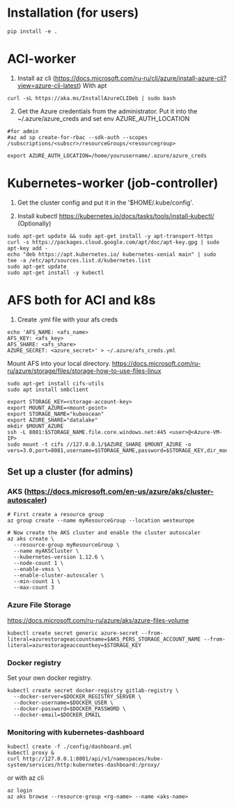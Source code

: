 # Installation (for users)

```
pip install -e .
```

# ACI-worker
1. Install az cli (https://docs.microsoft.com/ru-ru/cli/azure/install-azure-cli?view=azure-cli-latest)
With apt
```
curl -sL https://aka.ms/InstallAzureCLIDeb | sudo bash
```

2. Get the Azure credentials from the administrator. Put it into the ~/.azure/azure_creds and set env AZURE_AUTH_LOCATION
```
#for admin
#az ad sp create-for-rbac --sdk-auth --scopes /subscriptions/<subscr>/resourceGroups/<resourcegroup>

export AZURE_AUTH_LOCATION=/home/yourusername/.azure/azure_creds
```

# Kubernetes-worker (job-controller)

1. Get the cluster config and put it in the '$HOME/.kube/config'.

2. Install kubectl https://kubernetes.io/docs/tasks/tools/install-kubectl/  (Optionally)
```
sudo apt-get update && sudo apt-get install -y apt-transport-https
curl -s https://packages.cloud.google.com/apt/doc/apt-key.gpg | sudo apt-key add -
echo "deb https://apt.kubernetes.io/ kubernetes-xenial main" | sudo tee -a /etc/apt/sources.list.d/kubernetes.list
sudo apt-get update
sudo apt-get install -y kubectl
```

# AFS both for ACI and k8s

1. Create .yml file with your afs creds
```
echo 'AFS_NAME: <afs_name>
AFS_KEY: <afs_key>
AFS_SHARE: <afs_share>
AZURE_SECRET: <azure_secret>' > ~/.azure/afs_creds.yml
```

Mount AFS into your local directory.
https://docs.microsoft.com/ru-ru/azure/storage/files/storage-how-to-use-files-linux
```
sudo apt-get install cifs-utils
sudo apt install smbclient

export STORAGE_KEY=<storage-account-key>
export MOUNT_AZURE=<mount-point>
export STORAGE_NAME="kubeocean"
export AZURE_SHARE="datalake"
mkdir $MOUNT_AZURE
ssh -L 8081:$STORAGE_NAME.file.core.windows.net:445 <user>@<Azure-VM-IP>
sudo mount -t cifs //127.0.0.1/$AZURE_SHARE $MOUNT_AZURE -o vers=3.0,port=8081,username=$STORAGE_NAME,password=$STORAGE_KEY,dir_mode=0777,file_mode=0777,serverino

```



## Set up a cluster (for admins)
### AKS (https://docs.microsoft.com/en-us/azure/aks/cluster-autoscaler)
```
# First create a resource group
az group create --name myResourceGroup --location westeurope

# Now create the AKS cluster and enable the cluster autoscaler
az aks create \
  --resource-group myResourceGroup \
  --name myAKSCluster \
  --kubernetes-version 1.12.6 \
  --node-count 1 \
  --enable-vmss \
  --enable-cluster-autoscaler \
  --min-count 1 \
  --max-count 3
```

### Azure File Storage
https://docs.microsoft.com/ru-ru/azure/aks/azure-files-volume
```
kubectl create secret generic azure-secret --from-literal=azurestorageaccountname=$AKS_PERS_STORAGE_ACCOUNT_NAME --from-literal=azurestorageaccountkey=$STORAGE_KEY
```


### Docker registry
Set your own docker registry.
```
kubectl create secret docker-registry gitlab-registry \
  --docker-server=$DOCKER_REGISTRY_SERVER \
  --docker-username=$DOCKER_USER \
  --docker-password=$DOCKER_PASSWORD \
  --docker-email=$DOCKER_EMAIL
   ```

### Monitoring with kubernetes-dashboard
```
kubectl create -f ./config/dashboard.yml
kubectl proxy &
curl http://127.0.0.1:8001/api/v1/namespaces/kube-system/services/http:kubernetes-dashboard:/proxy/
```

or with az cli
```
az login
az aks browse --resource-group <rg-name> --name <aks-name>
```
